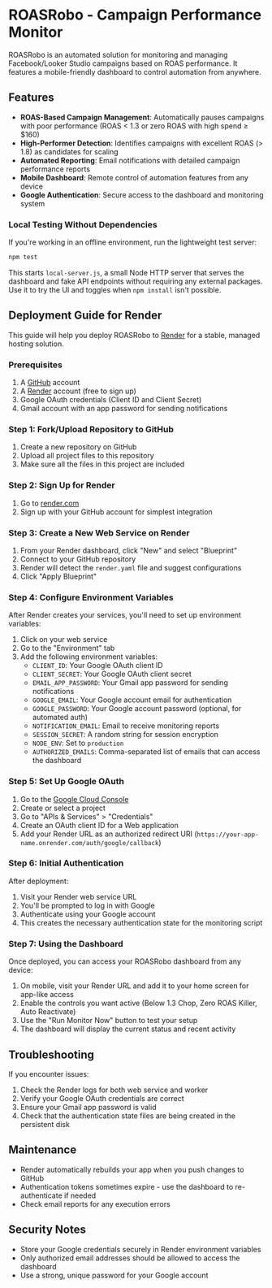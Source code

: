 # ROASRobo - Campaign Performance Monitor

ROASRobo is an automated solution for monitoring and managing Facebook/Looker Studio campaigns based on ROAS performance. It features a mobile-friendly dashboard to control automation from anywhere.

## Features

- **ROAS-Based Campaign Management**: Automatically pauses campaigns with poor performance (ROAS < 1.3 or zero ROAS with high spend ≥ $160)
- **High-Performer Detection**: Identifies campaigns with excellent ROAS (> 1.8) as candidates for scaling
- **Automated Reporting**: Email notifications with detailed campaign performance reports
- **Mobile Dashboard**: Remote control of automation features from any device
- **Google Authentication**: Secure access to the dashboard and monitoring system

### Local Testing Without Dependencies

If you're working in an offline environment, run the lightweight test server:

```bash
npm test
```

This starts `local-server.js`, a small Node HTTP server that serves the dashboard and fake API endpoints without requiring any external packages. Use it to try the UI and toggles when `npm install` isn't possible.

## Deployment Guide for Render

This guide will help you deploy ROASRobo to [Render](https://render.com) for a stable, managed hosting solution.

### Prerequisites

1. A [GitHub](https://github.com) account
2. A [Render](https://render.com) account (free to sign up)
3. Google OAuth credentials (Client ID and Client Secret)
4. Gmail account with an app password for sending notifications

### Step 1: Fork/Upload Repository to GitHub

1. Create a new repository on GitHub
2. Upload all project files to this repository
3. Make sure all the files in this project are included

### Step 2: Sign Up for Render

1. Go to [render.com](https://render.com)
2. Sign up with your GitHub account for simplest integration

### Step 3: Create a New Web Service on Render

1. From your Render dashboard, click "New" and select "Blueprint"
2. Connect to your GitHub repository
3. Render will detect the `render.yaml` file and suggest configurations
4. Click "Apply Blueprint"

### Step 4: Configure Environment Variables

After Render creates your services, you'll need to set up environment variables:

1. Click on your web service
2. Go to the "Environment" tab
3. Add the following environment variables:
   - `CLIENT_ID`: Your Google OAuth client ID
   - `CLIENT_SECRET`: Your Google OAuth client secret
   - `EMAIL_APP_PASSWORD`: Your Gmail app password for sending notifications
   - `GOOGLE_EMAIL`: Your Google account email for authentication
   - `GOOGLE_PASSWORD`: Your Google account password (optional, for automated auth)
   - `NOTIFICATION_EMAIL`: Email to receive monitoring reports
   - `SESSION_SECRET`: A random string for session encryption
   - `NODE_ENV`: Set to `production`
   - `AUTHORIZED_EMAILS`: Comma-separated list of emails that can access the dashboard

### Step 5: Set Up Google OAuth

1. Go to the [Google Cloud Console](https://console.cloud.google.com)
2. Create or select a project
3. Go to "APIs & Services" > "Credentials"
4. Create an OAuth client ID for a Web application
5. Add your Render URL as an authorized redirect URI (`https://your-app-name.onrender.com/auth/google/callback`)

### Step 6: Initial Authentication

After deployment:

1. Visit your Render web service URL
2. You'll be prompted to log in with Google
3. Authenticate using your Google account
4. This creates the necessary authentication state for the monitoring script

### Step 7: Using the Dashboard

Once deployed, you can access your ROASRobo dashboard from any device:

1. On mobile, visit your Render URL and add it to your home screen for app-like access
2. Enable the controls you want active (Below 1.3 Chop, Zero ROAS Killer, Auto Reactivate)
3. Use the "Run Monitor Now" button to test your setup
4. The dashboard will display the current status and recent activity

## Troubleshooting

If you encounter issues:

1. Check the Render logs for both web service and worker
2. Verify your Google OAuth credentials are correct
3. Ensure your Gmail app password is valid
4. Check that the authentication state files are being created in the persistent disk

## Maintenance

- Render automatically rebuilds your app when you push changes to GitHub
- Authentication tokens sometimes expire - use the dashboard to re-authenticate if needed
- Check email reports for any execution errors

## Security Notes

- Store your Google credentials securely in Render environment variables
- Only authorized email addresses should be allowed to access the dashboard
- Use a strong, unique password for your Google account
